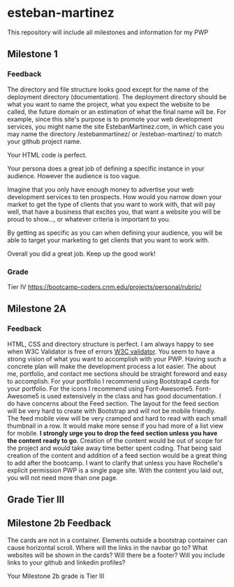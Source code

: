 # esteban-martinez
This repository will include all milestones and information for my PWP

## Milestone 1

### Feedback

The directory and file structure looks good except for the name of the deployment directory (documentation). The deployment directory should be what you want to name the project, what you expect the website to be called, the future domain or an estimation of what the final name will be. For example, since this site's purpose is to promote your web development services, you might name the site EstebanMartinez.com, in which case you may name the directory /estebanmartinez/ or /esteban-martinez/ to match your github project name.

Your HTML code is perfect.

Your persona does a great job of defining a specific instance in your audience. However the audience is too vague. 

Imagine that you only have enough money to advertise your web development services to ten prospects. How would you narrow down your market to get the type of clients that you want to work with, that will pay well, that have a business that excites you, that want a website you will be proud to show..., or whatever criteria is important to you.

By getting as specific as you can when defining your audience, you will be able to target your marketing to get clients that you want to work with.

Overall you did a great job. Keep up the good work!

### Grade 
Tier IV https://bootcamp-coders.cnm.edu/projects/personal/rubric/


## Milestone 2A

### Feedback

HTML, CSS and directory structure is perfect. I am always happy to see when W3C Validator is free of errors [W3C validator](https://validator.w3.org/nu/?doc=https%3A%2F%2Fbootcamp-coders.cnm.edu%2F~emartinez394%2Festeban-martinez%2Fpublic_html%2Fdocumentation%2Fmilestone-2.php). You seem to have a strong vision of what you want to accomplish with your PWP. Having such a concrete plan will make the development process a lot easier. The about me, portfolio, and contact me sections should be straight foreword and easy to accomplish. For your portfolio I recommend using Bootstrap4 cards for your portfolio. For the icons I recommend using Font-Awesome5. Font-Awesome5 is used extensively in the class and has good documentation. I do have concerns about the Feed section. The layout for the feed section will be very hard to create with Bootstrap and will not be mobile friendly. The feed mobile view will be very cramped and hard to read with each small thumbnail in a row. It would make more sense if you had more of a list view for mobile. **I strongly urge you to drop the feed section unless you have the content ready to go**. Creation of the content would be out of scope for the project and would take away time better spent coding. That being said creation of the content and addition of a feed section would be a great thing to add after the bootcamp. I want to clarify that unless you have Rochelle's explicit permission PWP is a single page site. With the content you laid out, you will not need more than one page.

## Grade Tier III

## Milestone 2b Feedback

The cards are not in a container. Elements outside a bootstrap container can cause horizontal scroll.
Where will the links in the navbar go to?
What websites will be shown in the cards?
Will there be a footer?
Will you include links to your github and linkedin profiles?

Your Milestone 2b grade is Tier III
